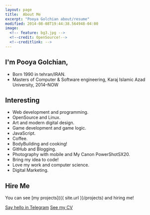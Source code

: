 ```yaml
---
layout: page
title:  About Me
excerpt: "Pooya Golchian about/resume"
modified: 2014-08-08T19:44:38.564948-04:00
image:
  <!-- feature: bg3.jpg -->
  <!--credit: OpenSource!-->
  <!--creditlink: -->
---
```

## I'm Pooya Golchian,

* Born 1990 in tehran/IRAN.
* Masters of Computer & Software engineering, Karaj Islamic Azad University, 2014–NOW

## Interesting
* Web development and programming.
* OpenSource and Linux.
* Art and modern digital design.
* Game development and game logic.
* JavaScript.
* Coffee.
* BodyBuilding and cooking!
* GitHub and Blogging.
* Photography with mobile and My Canon PowerShotSX20.
* Bring my idea to code!
* Love my work and computer science.
* Digital Marketing.

## Hire Me
You can see [my projects]({{ site.url }}/projects) and hiring me!

<a markdown="0" href="https://t.me/iCoder" class="btn"><i class="fa fa-telegram"></i> Say hello in Telegram</a>
<a markdown="0" href="pooyagolchian.ir/file/cv.pdf" class="btn"><i class="fa fa-eye"></i> See my CV</a>
